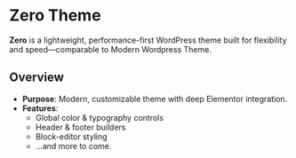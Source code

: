 # Zero Theme

**Zero** is a lightweight, performance-first WordPress theme built for flexibility and speed—comparable to Modern Wordpress Theme.

## Overview

- **Purpose**: Modern, customizable theme with deep Elementor integration.
- **Features**:  
  - Global color & typography controls  
  - Header & footer builders  
  - Block-editor styling  
  - …and more to come.
